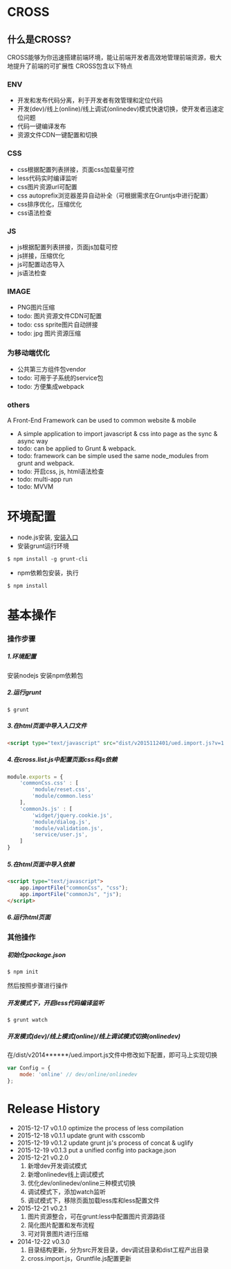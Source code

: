 # CROSS
## 什么是CROSS?
CROSS能够为你迅速搭建前端环境，能让前端开发者高效地管理前端资源，极大地提升了前端的可扩展性
CROSS包含以下特点

### ENV
* 开发和发布代码分离，利于开发者有效管理和定位代码
* 开发(dev)/线上(online)/线上调试(onlinedev)模式快速切换，使开发者迅速定位问题
* 代码一键编译发布
* 资源文件CDN一键配置和切换

### CSS
* css根据配置列表拼接，页面css加载量可控
* less代码实时编译监听
* css图片资源url可配置
* css autoprefix浏览器差异自动补全（可根据需求在Gruntjs中进行配置）
* css排序优化，压缩优化
* css语法检查

### JS
* js根据配置列表拼接，页面js加载可控
* js拼接，压缩优化
* js可配置动态导入
* js语法检查

### IMAGE
* PNG图片压缩
* todo: 图片资源文件CDN可配置
* todo: css sprite图片自动拼接
* todo: jpg 图片资源压缩

### 为移动端优化
* 公共第三方组件包vendor
* todo: 可用于子系统的service包
* todo: 方便集成webpack

### others
A Front-End Framework can be used to common website & mobile
* A simple application to import javascript &amp; css into page as the sync &amp; async way
* todo: can be applied to Grunt & webpack.
* todo: framework can be simple used the same node_modules from grunt and webpack.
* todo: 开启css, js, html语法检查
* todo: multi-app run
* todo: MVVM

# 环境配置
* node.js安装, [安装入口](https://nodejs.org/en/)
* 安装grunt运行环境
```shell
$ npm install -g grunt-cli
```
* npm依赖包安装，执行
```shell
$ npm install
```

# 基本操作
### 操作步骤
##### 1.环境配置
安装nodejs
安装npm依赖包
##### 2.运行grunt
```shell
$ grunt
```
##### 3.在html页面中导入入口文件
```html
<script type="text/javascript" src="dist/v2015112401/ued.import.js?v=1.0"></script>
```
##### 4.在cross.list.js中配置页面css和js依赖
```js
module.exports = {
    'commonCss.css' : [
        'module/reset.css',
        'module/common.less'
    ],
    'commonJs.js' : [
        'widget/jquery.cookie.js',
        'module/dialog.js',
        'module/validation.js',
        'service/user.js',
    ]
}
```
##### 5.在html页面中导入依赖
```html
<script type="text/javascript">
    app.importFile("commonCss", "css");
    app.importFile("commonJs", "js");
</script>
```
##### 6.运行html页面

### 其他操作
##### 初始化package.json
```shell
$ npm init
```
然后按照步骤进行操作
##### 开发模式下，开启less代码编译监听
```shell
$ grunt watch
```
##### 开发模式(dev)/线上模式(online)/线上调试模式切换(onlinedev)
在/dist/v2014******/ued.import.js文件中修改如下配置，即可马上实现切换
```js
var Config = {
    mode: 'online' // dev/online/onlinedev
};
```

# Release History
* 2015-12-17 v0.1.0 optimize the process of less compilation
* 2015-12-18 v0.1.1 update grunt with csscomb
* 2015-12-19 v0.1.2 update grunt js's process of concat & uglify
* 2015-12-19 v0.1.3 put a unified config into package.json
* 2015-12-21 v0.2.0 
  1. 新增dev开发调试模式
  2. 新增onlinedev线上调试模式
  3. 优化dev/onlinedev/online三种模式切换
  4. 调试模式下，添加watch监听
  5. 调试模式下，移除页面加载less库和less配置文件
* 2015-12-21 v0.2.1
  1. 图片资源整合，可在grunt:less中配置图片资源路径
  2. 简化图片配置和发布流程
  3. 可对背景图片进行压缩
* 2014-12-22 v0.3.0
  1. 目录结构更新，分为src开发目录，dev调试目录和dist工程产出目录
  2. cross.import.js，Gruntfile.js配置更新
